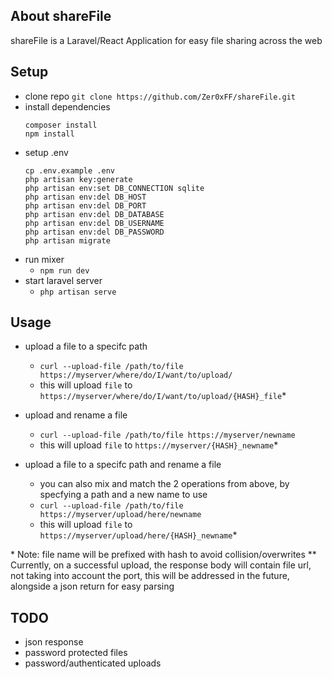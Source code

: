 ## About shareFile

shareFile is a Laravel/React Application for easy file sharing across the web

## Setup
* clone repo `git clone https://github.com/Zer0xFF/shareFile.git`
* install dependencies
  ```
  composer install
  npm install
  ```
* setup .env
  ```
  cp .env.example .env
  php artisan key:generate
  php artisan env:set DB_CONNECTION sqlite
  php artisan env:del DB_HOST
  php artisan env:del DB_PORT
  php artisan env:del DB_DATABASE
  php artisan env:del DB_USERNAME
  php artisan env:del DB_PASSWORD
  php artisan migrate
  ```
* run mixer
  * `npm run dev`
* start laravel server
  * `php artisan serve`

## Usage
* upload a file to a specifc path
  * `curl --upload-file /path/to/file https://myserver/where/do/I/want/to/upload/`
  * this will upload `file` to `https://myserver/where/do/I/want/to/upload/{HASH}_file`*

* upload and rename a file
  * `curl --upload-file /path/to/file https://myserver/newname`
  * this will upload `file` to `https://myserver/{HASH}_newname`*

* upload a file to a specifc path and rename a file
  * you can also mix and match the 2 operations from above, by specfying a path and a new name to use 
  * `curl --upload-file /path/to/file https://myserver/upload/here/newname`
  * this will upload `file` to `https://myserver/upload/here/{HASH}_newname`*


\* Note: file name will be prefixed with hash to avoid collision/overwrites
\** Currently, on a successful upload, the response body will contain file url, not taking into account the port, this will be addressed in the future, alongside a json return for easy parsing 



## TODO
* json response
* password protected files
* password/authenticated uploads

